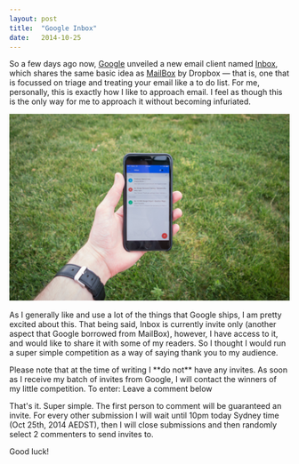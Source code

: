 ```yaml
---
layout: post
title:  "Google Inbox"
date:   2014-10-25
---
```

So a few days ago now, [Google][1] unveiled a new email client named [Inbox][2], which shares the same basic idea as [MailBox][3] by Dropbox — that is, one that is focussed on triage and treating your email like a to do list. For me, personally, this is exactly how I like to approach email. I feel as though this is the only way for me to approach it without becoming infuriated. 

![Google Mailbox][img1]

As I generally like and use a lot of the things that Google ships, I am pretty excited about this. That being said, Inbox is currently invite only (another aspect that Google borrowed from MailBox), however, I have access to it, and would like to share it with some of my readers. So I thought I would run a super simple competition as a way of saying thank you to my audience.

<span class='alert'>
Please note that at the time of writing I **do not** have any invites. As soon as I receive my batch of invites from Google, I will contact the winners of my little competition.
</span>
To enter: Leave a comment below

That's it. Super simple. The first person to comment will be guaranteed an invite. For every other submission I will wait until 10pm today Sydney time (Oct 25th, 2014 AEDST), then I will close submissions and then randomly select 2 commenters to send invites to. 

Good luck!

[1]:	http://google.com/
[2]:	https://inbox.google.com/
[3]:	http://www.mailboxapp.com/

[img1]:	/images/inbox.jpg